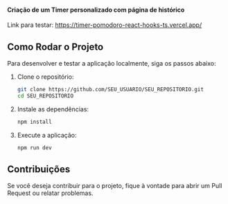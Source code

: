 #### Criação de um Timer personalizado com página de histórico



Link para testar: https://timer-pomodoro-react-hooks-ts.vercel.app/


## Como Rodar o Projeto

Para desenvolver e testar a aplicação localmente, siga os passos abaixo:

1. Clone o repositório:
   ```bash
   git clone https://github.com/SEU_USUARIO/SEU_REPOSITORIO.git
   cd SEU_REPOSITORIO
   ```
   
2. Instale as dependências:
   ```bash
   npm install
   ```

3. Execute a aplicação:
   ```bash
   npm run dev
   ```


## Contribuições

Se você deseja contribuir para o projeto, fique à vontade para abrir um Pull Request ou relatar problemas.

